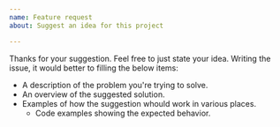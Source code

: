 ```yaml
---
name: Feature request
about: Suggest an idea for this project

---
```


Thanks for your suggestion. Feel free to just state your idea. Writing the issue, it would better to filling the below items:

  - A description of the problem you're trying to solve.
  - An overview of the suggested solution.
  - Examples of how the suggestion whould work in various places.
    - Code examples showing the expected behavior.
